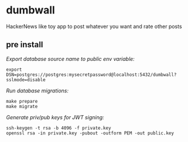 # dumbwall
HackerNews like toy app to post whatever you want and rate other posts

## pre install

_Export database source name to public env variable:_
```
export DSN=postgres://postgres:mysecretpassword@localhost:5432/dumbwall?sslmode=disable
```

_Run database migrations:_
```
make prepare
make migrate
```

_Generate priv/pub keys for JWT signing:_
```
ssh-keygen -t rsa -b 4096 -f private.key
openssl rsa -in private.key -pubout -outform PEM -out public.key
```

